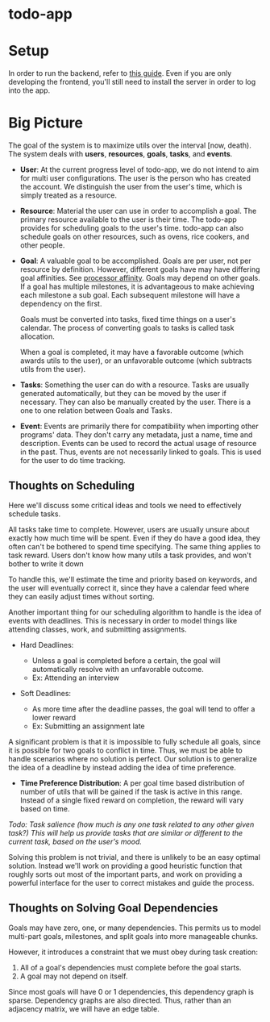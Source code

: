 # todo-app

# Setup

In order to run the backend, refer to [this guide](./backend/README.md).
Even if you are only developing the frontend, you'll still need to install the server in order to log into the app.

# Big Picture
The goal of the system is to maximize utils over the interval [now, death).
The system deals with **users**, **resources**, **goals**, **tasks**, and **events**.

* **User**: At the current progress level of todo-app, we do not intend to aim for multi user configurations.
    The user is the person who has created the account. 
    We distinguish the user from the user's time, which is simply treated as a resource.

* **Resource**: Material the user can use in order to accomplish a goal.
    The primary resource available to the user is their time. 
    The todo-app provides for scheduling goals to the user's time.
    todo-app can also schedule goals on other resources, such as ovens, rice cookers, and other people.

* **Goal**: A valuable goal to be accomplished.
    Goals are per user, not per resource by definition.
    However, different goals have may have differing goal affinities. See [processor affinity]( https://en.wikipedia.org/wiki/Processor_affinity ).
    Goals may depend on other goals.
    If a goal has multiple milestones, it is advantageous to make achieving each milestone a sub goal.
    Each subsequent milestone will have a dependency on the first.
    
    Goals must be converted into tasks, fixed time things on a user's calendar.
    The process of converting goals to tasks is called task allocation.

    When a goal is completed, it may have a favorable outcome (which awards utils to the user), 
    or an unfavorable outcome (which subtracts utils from the user).

* **Tasks**: Something the user can do with a resource.
    Tasks are usually generated automatically, but they can be moved by the user if necessary.
    They can also be manually created by the user.
    There is a one to one relation between Goals and Tasks.

* **Event**: Events are primarily there for compatibility when importing other programs' data. 
    They don't carry any metadata, just a name, time and description.
    Events can be used to record the actual usage of resource in the past.
    Thus, events are not necessarily linked to goals.
    This is used for the user to do time tracking.

## Thoughts on Scheduling
Here we'll discuss some critical ideas and tools we need to effectively schedule tasks.

All tasks take time to complete. 
However, users are usually unsure about exactly how much time will be spent.
Even if they do have a good idea, they often can't be bothered to spend time specifying.
The same thing applies to task reward. Users don't know how many utils a task provides, 
and won't bother to write it down

To handle this, we'll estimate the time and priority based on keywords, 
and the user will eventually correct it, since they have a calendar feed where they can easily 
adjust times without sorting.

Another important thing for our scheduling algorithm to handle is the idea of events with deadlines.
This is necessary in order to model things like attending classes, work, and submitting assignments.

* Hard Deadlines:
  * Unless a goal is completed before a certain, the goal will automatically resolve with an unfavorable outcome.
  * Ex: Attending an interview

* Soft Deadlines:
  * As more time after the deadline passes, the goal will tend to offer a lower reward
  * Ex: Submitting an assignment late

A significant problem is that it is impossible to fully schedule all goals, since it is possible for two goals to conflict in time. 
Thus, we must be able to handle scenarios where no solution is perfect.
Our solution is to generalize the idea of a deadline by instead adding the idea of time preference.

* **Time Preference Distribution**: A per goal time based distribution of number of utils that 
    will be gained if the task is active in this range.
    Instead of a single fixed reward on completion, the reward will vary based on time.

*Todo: Task salience (how much is any one task related to any other given task?)*
*This will help us provide tasks that are similar or different to the current task, based on the user's mood.*

Solving this problem is not trivial, and there is unlikely to be an easy optimal solution. 
Instead we'll work on providing a good heuristic function that roughly sorts out most of the important parts, 
and work on providing a powerful interface for the user to correct mistakes and guide the process. 

## Thoughts on Solving Goal Dependencies

Goals may have zero, one, or many dependencies. 
This permits us to model multi-part goals, milestones, and split goals into more manageable chunks.

However, it introduces a constraint that we must obey during task creation:
1. All of a goal's dependencies must complete before the goal starts.
2. A goal may not depend on itself.

Since most goals will have 0 or 1 dependencies, this dependency graph is sparse.
Dependency graphs are also directed.
Thus, rather than an adjacency matrix, we will have an edge table.
